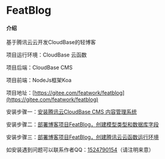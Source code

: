 # FeatBlog

#### 介绍
基于腾讯云云开发CloudBase的轻博客

项目运行环境：CloudBase 云函数

项目后端：CloudBase CMS

项目前端：NodeJs框架Koa

项目地址：[https://gitee.com/featwork/featblog](https://gitee.com/featwork/featblog)

安装步骤一：[安装腾讯云CloudBase CMS 内容管理系统](https://featwork.com/blog/112557505f744dce00038f150ab11f1e)

安装步骤二：[部署博客项目FeatBlog，创建模型类型和数据库字段](https://featwork.com/blog/112557505f7457a400039b97317bf4c8)

安装步骤三：[部署博客项目FeatBlog，创建腾讯云云函数运行环境](https://featwork.com/blog/c4747cd45f745f9b0002b2101f371284)

如安装遇到问题可以联系作者QQ：[1524790154](http://wpa.qq.com/msgrd?v=3&uin=1524790154&site=qq&menu=yes)（请注明来意）
